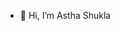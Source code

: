 - 👋 Hi, I’m Astha Shukla


<!---
ashukla27/ashukla27 is a ✨ special ✨ repository because its `README.md` (this file) appears on your GitHub profile.
You can click the Preview link to take a look at your changes.
--->
